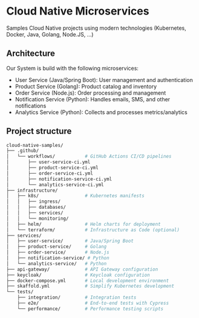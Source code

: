 # Cloud Native Microservices
Samples Cloud Native projects using modern technologies (Kubernetes, Docker, Java, Golang, Node.JS, ...)


## Architecture

Our System is build with the following microservices:

- User Service (Java/Spring Boot): User management and authentication
- Product Service (Golang): Product catalog and inventory
- Order Service (Node.js): Order processing and management
- Notification Service (Python): Handles emails, SMS, and other notifications
- Analytics Service (Python): Collects and processes metrics/analytics


## Project structure

```bash
cloud-native-samples/
├── .github/
│   └── workflows/           # GitHub Actions CI/CD pipelines
│       ├── user-service-ci.yml
│       ├── product-service-ci.yml
│       ├── order-service-ci.yml
│       ├── notification-service-ci.yml
│       └── analytics-service-ci.yml
├── infrastructure/
│   ├── k8s/                 # Kubernetes manifests
│   │   ├── ingress/
│   │   ├── databases/
│   │   ├── services/
│   │   └── monitoring/
│   ├── helm/                # Helm charts for deployment
│   └── terraform/           # Infrastructure as Code (optional)
├── services/
│   ├── user-service/        # Java/Spring Boot
│   ├── product-service/     # Golang
│   ├── order-service/       # Node.js
│   ├── notification-service/ # Python
│   └── analytics-service/   # Python
├── api-gateway/             # API Gateway configuration
├── keycloak/                # Keycloak configuration
├── docker-compose.yml       # Local development environment
├── skaffold.yml             # Simplify Kubernetes development
└── tests/
    ├── integration/         # Integration tests
    ├── e2e/                 # End-to-end tests with Cypress
    └── performance/         # Performance testing scripts
```
